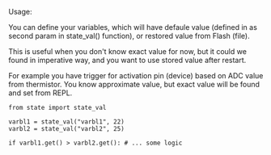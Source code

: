 Usage:

You can define your variables, which will have defaule value (defined in as second param in state_val() function), or restored value from Flash (file).

This is useful when you don't know exact value for now, but it could we found in imperative way, and you want to use stored value after restart.

For example you have trigger for activation pin (device) based on ADC value from thermistor. You know approximate value, but exact value will be found and set from REPL.

     
```
from state import state_val

varbl1 = state_val("varbl1", 22)
varbl2 = state_val("varbl2", 25)

if varbl1.get() > varbl2.get(): # ... some logic
```